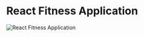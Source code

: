 # React Fitness Application

![React Fitness Application](https://fiverr-res.cloudinary.com/images/t_main1,q_auto,f_auto,q_auto,f_auto/gigs/158183111/original/41f0e2a44ab3c5ad9acf9376a9601256b5fe7686/design-modern-fitness-gym-workout-sports-website.png)
